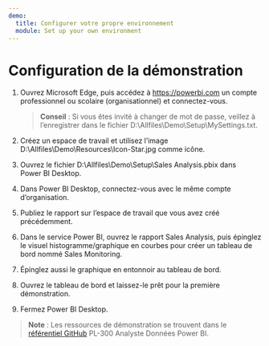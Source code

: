 ```yaml
---
demo:
  title: Configurer votre propre environnement
  module: Set up your own environment
---
```



# Configuration de la démonstration

1. Ouvrez Microsoft Edge, puis accédez à <https://powerbi.com> un compte professionnel ou scolaire (organisationnel) et connectez-vous.
    > **Conseil** : Si vous êtes invité à changer de mot de passe, veillez à l’enregistrer dans le fichier D:\Allfiles\Demo\Setup\MySettings.txt.

1. Créez un espace de travail et utilisez l’image D:\Allfiles\Demo\Resources\Icon-Star.jpg comme icône.

1. Ouvrez le fichier D:\Allfiles\Demo\Setup\Sales Analysis.pbix dans Power BI Desktop.

1. Dans Power BI Desktop, connectez-vous avec le même compte d’organisation.

1. Publiez le rapport sur l’espace de travail que vous avez créé précédemment.

1. Dans le service Power BI, ouvrez le rapport Sales Analysis, puis épinglez le visuel histogramme/graphique en courbes pour créer un tableau de bord nommé Sales Monitoring.

1. Épinglez aussi le graphique en entonnoir au tableau de bord.

1. Ouvrez le tableau de bord et laissez-le prêt pour la première démonstration.

1. Fermez Power BI Desktop.

> **Note** : Les ressources de démonstration se trouvent dans le [référentiel GitHub](https://github.com/MicrosoftLearning/PL-300-Microsoft-Power-BI-Data-Analyst/tree/Main/Allfiles/Demo) PL-300 Analyste Données Power BI.

